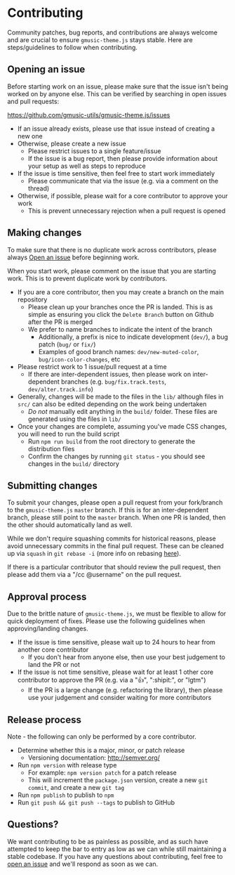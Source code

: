 # Contributing
Community patches, bug reports, and contributions are always welcome and are crucial to ensure `gmusic-theme.js` stays stable. Here are steps/guidelines to follow when contributing.

## Opening an issue
Before starting work on an issue, please make sure that the issue isn't being worked on by anyone else. This can be verified by searching in open issues and pull requests:

https://github.com/gmusic-utils/gmusic-theme.js/issues

- If an issue already exists, please use that issue instead of creating a new one
- Otherwise, please create a new issue
    - Please restrict issues to a single feature/issue
    - If the issue is a bug report, then please provide information about your setup as well as steps to reproduce
- If the issue is time sensitive, then feel free to start work immediately
    - Please communicate that via the issue (e.g. via a comment on the thread)
- Otherwise, if possible, please wait for a core contributor to approve your work
    - This is prevent unnecessary rejection when a pull request is opened

## Making changes
To make sure that there is no duplicate work across contributors, please always [Open an issue][] before beginning work.

[Open an issue]: #opening-an-issue

When you start work, please comment on the issue that you are starting work. This is to prevent duplicate work by contributors.

- If you are a core contributor, then you may create a branch on the main repository
    - Please clean up your branches once the PR is landed. This is as simple as ensuring you click the `Delete Branch` button on Github after the PR is merged
    - We prefer to name branches to indicate the intent of the branch
        - Additionally, a prefix is nice to indicate development (`dev/`), a bug patch (`bug/` or `fix/`)
        - Examples of good branch names: `dev/new-muted-color`, `bug/icon-color-changes`, etc
- Please restrict work to 1 issue/pull request at a time
    - If there are inter-dependent issues, then please work on inter-dependent branches (e.g. `bug/fix.track.tests`, `dev/alter.track.info`)
- Generally, changes will be made to the files in the `lib/` although files in `src/` can also be edited depending on the work being undertaken
    - *Do not* manually edit anything in the `build/` folder. These files are generated using the files in `lib/`
- Once your changes are complete, assuming you've made CSS changes, you will need to run the build script 
    - Run `npm run build` from the root directory to generate the distribution files
    - Confirm the changes by running `git status` - you should see changes in the `build/` directory

## Submitting changes
To submit your changes, please open a pull request from your fork/branch to the `gmusic-theme.js` `master` branch. If this is for an inter-dependent branch, please still point to the `master` branch. When one PR is landed, then the other should automatically land as well.

While we don't require squashing commits for historical reasons, please avoid unnecessary commits in the final pull request. These can be cleaned up via `squash` in `git rebase -i` (more info on rebasing [here](http://gitready.com/advanced/2009/02/10/squashing-commits-with-rebase.html)).

If there is a particular contributor that should review the pull request, then please add them via a "/cc @username" on the pull request.

## Approval process
Due to the brittle nature of `gmusic-theme.js`, we must be flexible to allow for quick deployment of fixes. Please use the following guidelines when approving/landing changes.

- If the issue is time sensitive, please wait up to 24 hours to hear from another core contributor
    - If you don't hear from anyone else, then use your best judgement to land the PR or not
- If the issue is not time sensitive, please wait for at least 1 other core contributor to approve the PR (e.g. via a ":+1:", ":shipit:", or "lgtm")
    - If the PR is a large change (e.g. refactoring the library), then please use your judgement and consider waiting for more contributors

## Release process
Note - the following can only be performed by a core contributor.

- Determine whether this is a major, minor, or patch release
    - Versioning documentation: http://semver.org/
- Run `npm version` with release type
    - For example: `npm version patch` for a patch release
    - This will increment the `package.json` version, create a new `git commit`, and create a new `git tag`
- Run `npm publish` to publish to `npm`
- Run `git push && git push --tags` to publish to GitHub

## Questions?
We want contributing to be as painless as possible, and as such have attempted to keep the bar to entry as low as we can while still maintaining a stable codebase.  If you have any questions about contributing, feel free to [open an issue](https://github.com/gmusic-utils/gmusic-theme.js/issues) and we'll respond as soon as we can.
